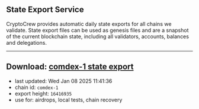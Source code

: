 ## State Export Service
CryptoCrew provides automatic daily state exports for all chains we validate. State export files can be used as genesis files and are a snapshot of the current blockchain state, including all validators, accounts, balances and delegations.

---
**Download: [comdex-1 state export](https://dl-eu2.ccvalidators.com/SERVICE/comdex/comdex-1_export_16416935.json)**
---

- last updated: Wed Jan 08 2025 11:41:36
- chain id: `comdex-1`
- export height: `16416935`
- use for: airdrops, local tests, chain recovery
